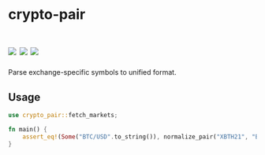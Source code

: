# crypto-pair

[![](https://img.shields.io/github/workflow/status/crypto-crawler/crypto-crawler-rs/CI/main)](https://github.com/crypto-crawler/crypto-crawler-rs/actions?query=branch%3Amain)
[![](https://img.shields.io/crates/v/crypto-pair.svg)](https://crates.io/crates/crypto-pair)
[![](https://docs.rs/crypto-pair/badge.svg)](https://docs.rs/crypto-pair)
==========

Parse exchange-specific symbols to unified format.

## Usage

```rust
use crypto_pair::fetch_markets;

fn main() {
    assert_eq!(Some("BTC/USD".to_string()), normalize_pair("XBTH21", "BitMEX"));
}
```
